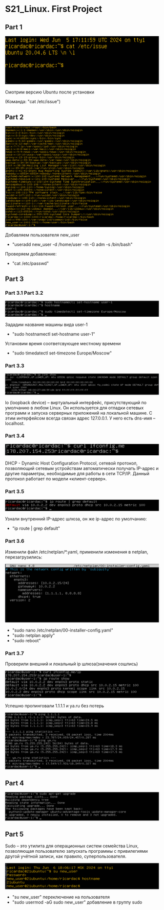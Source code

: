 # S21_Linux. First Project

## Part 1
![img_1.png](img%2Fimg_1.png)

Смотрим версию Ubuntu после установки

(Команда: "cat /etc/issue")

## Part 2
![img_2.png](img%2Fimg_2.png)

Добавляем пользователя new_user
- "useradd new_user -d /home/user -m -G adm -s /bin/bash"

Проверяем добавление:
- "cat /etc/passwd"

## Part 3
### Part 3.1 Part 3.2
![img_3.png](img%2Fimg_3.png)

Зададим название машины вида user-1
- "sudo hostnamectl set-hostname user-1"

Установим время соответсвующее местному времени
- "sudo timedatectl set-timezone Europe/Moscow"

### Part 3.3
![img_4.png](img%2Fimg_4.png)

lo (loopback device) – виртуальный интерфейс, присутствующий по умолчанию в любом Linux. Он используется для отладки сетевых программ и запуска серверных приложений на локальной машине. С этим интерфейсом всегда связан адрес 127.0.0.1. У него есть dns-имя – localhost.

### Part 3.4
![img_5.png](img%2Fimg_5.png)

DHCP - Dynamic Host Configuration Protocol, сетевой протокол, позволяющий сетевым устройствам автоматически получать IP-адрес и другие параметры, необходимые для работы в сети TCP/IP. Данный протокол работает по модели «клиент-сервер».

### Part 3.5
![img_6.png](img%2Fimg_6.png)

Узнали внутренний IP-адрес шлюза, он же ip-адрес по умолчанию: 
 
 - "ip route | grep default"

### Part 3.6

Изменили файл /etc/netplan/*.yaml, применили изменения в netplan, перезагрузились:

![img_7.png](img%2Fimg_7.png)

- "sudo nano /etc/netplan/00-installer-config.yaml"
- "sudo netplan apply"
- "sudo reboot"

### Part 3.7

Проверили внешний и локальный ip шлюза(значения сошлись)

![img_8.png](img%2Fimg_8.png)

Успешно пропинговали 1.1.1.1 и ya.ru без потерь

![img_9.png](img%2Fimg_9.png)

## Part 4
![img_10.png](img%2Fimg_10.png)

## Part 5

Sudo – это утилита для операционных систем семейства Linux, позволяющая пользователю запускать программы с привилегиями другой учётной записи, как правило, суперпользователя.

![img_11.png](img%2Fimg_11.png)

- "su new_user" переключение на пользователя
- "sudo usermod -aG sudo new_user" добавление в группу sudo

